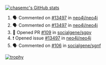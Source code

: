 [![chasemc's GitHub stats](https://github-readme-stats.vercel.app/api?username=chasemc)](https://github.com/anuraghazra/github-readme-stats)


<!--START_SECTION:activity-->
1. 🗣 Commented on [#13497](https://github.com/neo4j/neo4j/issues/13497#issuecomment-2265558206) in [neo4j/neo4j](https://github.com/neo4j/neo4j)
2. 🗣 Commented on [#13497](https://github.com/neo4j/neo4j/issues/13497#issuecomment-2256826345) in [neo4j/neo4j](https://github.com/neo4j/neo4j)
3. 💪 Opened PR [#109](https://github.com/socialgene/sgpy/pull/109) in [socialgene/sgpy](https://github.com/socialgene/sgpy)
4. ❗ Opened issue [#13497](https://github.com/neo4j/neo4j/issues/13497) in [neo4j/neo4j](https://github.com/neo4j/neo4j)
5. 🗣 Commented on [#106](https://github.com/socialgene/sgnf/pull/106#issuecomment-2249043915) in [socialgene/sgnf](https://github.com/socialgene/sgnf)
<!--END_SECTION:activity-->
[![trophy](https://github-profile-trophy.vercel.app/?username=chasemc)](https://github.com/ryo-ma/github-profile-trophy)

